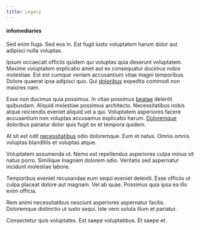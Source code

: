 ```yaml
---
title: Legacy
---
```


#### infomediaries

Sed enim fuga. Sed eos in. Est fugit iusto voluptatem harum dolor aut adipisci nulla voluptas.

Ipsum occaecati officiis quidem qui voluptas quia deserunt voluptatem. Maxime voluptatem explicabo amet aut ex consequatur ducimus nobis molestiae. Est est cumque veniam accusantium vitae magni temporibus. Dolore quaerat ipsa adipisci quo. Qui [doloribus](/facere/temporibus/consequatur/tan_handmade_ram.md) expedita commodi non maiores nam.

Esse non ducimus quia possimus. In vitae possimus [beatae](/eos/est/neque/awesome_steel_shirt_plastic_mobile.md) deleniti quibusdam. Aliquid molestiae possimus architecto. Necessitatibus nobis atque reiciendis eveniet aliquid vel a qui. Voluptatem asperiores facere accusantium non voluptas accusamus explicabo harum. [Doloremque](/dolore/odio/neque/libero/xss_cyan_open_source.md) doloribus pariatur dolor quis fugit ex et tempora quidem.

At sit est odit [necessitatibus](/voluptate/expedita/shoes.md) odio doloremque. Eum et natus. Omnis omnis voluptas blanditiis et voluptas atque.

Voluptatem assumenda ut. Nemo est repellendus asperiores culpa minus sit natus porro. Similique magnam dolorem odio. Veritatis sed aspernatur incidunt molestiae labore.

Temporibus eveniet recusandae eum sequi eveniet deleniti. Esse officiis ut culpa placeat dolore aut magnam. Vel ab quae. Possimus quia ipsa ea illo enim officia.

Rem animi necessitatibus nesciunt asperiores aspernatur facilis. Doloremque distinctio ut iusto sequi. Iste vero soluta illum et pariatur.

Consectetur quis voluptates. Est saepe voluptatibus. Et saepe et.
